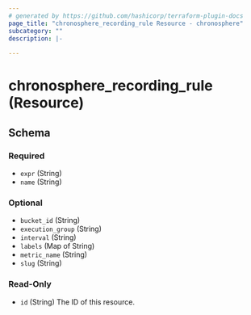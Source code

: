 ```yaml
---
# generated by https://github.com/hashicorp/terraform-plugin-docs
page_title: "chronosphere_recording_rule Resource - chronosphere"
subcategory: ""
description: |-
  
---
```


# chronosphere_recording_rule (Resource)





<!-- schema generated by tfplugindocs -->
## Schema

### Required

- `expr` (String)
- `name` (String)

### Optional

- `bucket_id` (String)
- `execution_group` (String)
- `interval` (String)
- `labels` (Map of String)
- `metric_name` (String)
- `slug` (String)

### Read-Only

- `id` (String) The ID of this resource.
